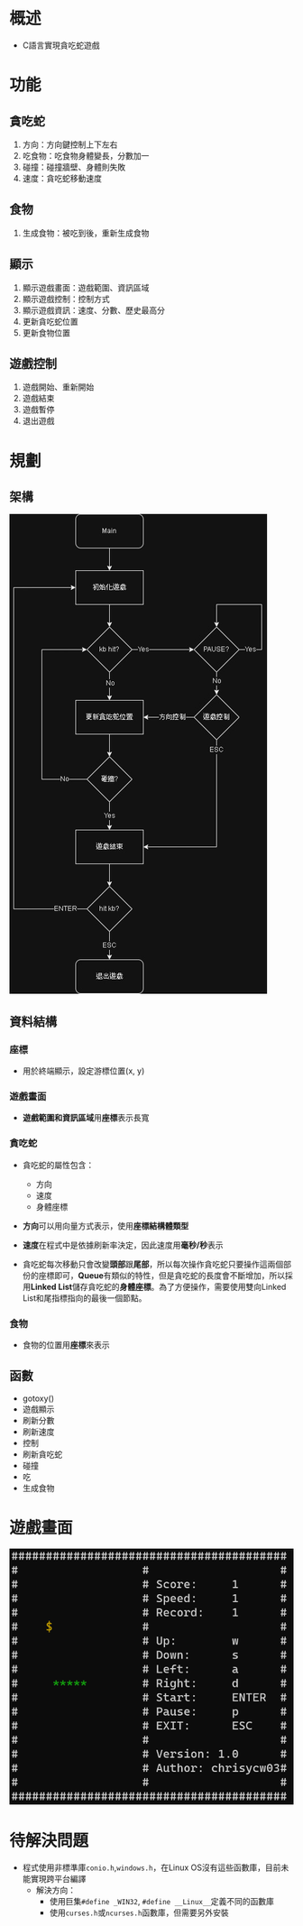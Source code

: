 # 概述

- C語言實現貪吃蛇遊戲

# 功能

## 貪吃蛇

1. 方向：方向鍵控制上下左右
2. 吃食物：吃食物身體變長，分數加一
3. 碰撞：碰撞牆壁、身體則失敗
4. 速度：貪吃蛇移動速度

## 食物

1. 生成食物：被吃到後，重新生成食物

## 顯示

1. 顯示遊戲畫面：遊戲範圍、資訊區域
2. 顯示遊戲控制：控制方式
3. 顯示遊戲資訊：速度、分數、歷史最高分
4. 更新貪吃蛇位置
5. 更新食物位置

## 遊戲控制

1. 遊戲開始、重新開始
2. 遊戲結束
3. 遊戲暫停
4. 退出遊戲

# 規劃

## 架構

![](https://github.com/chrisycw03/Snake/blob/main/C/SnakeFlowChart.jpg)

## 資料結構

### 座標

- 用於終端顯示，設定游標位置(x, y)

### 遊戲畫面

- **遊戲範圍和資訊區域**用**座標**表示長寬

### 貪吃蛇

- 貪吃蛇的屬性包含：
    - 方向
    - 速度
    - 身體座標

- **方向**可以用向量方式表示，使用**座標結構體類型**
- **速度**在程式中是依據刷新率決定，因此速度用**毫秒/秒**表示
- 貪吃蛇每次移動只會改變**頭部**跟**尾部**，所以每次操作貪吃蛇只要操作這兩個部份的座標即可，**Queue**有類似的特性，但是貪吃蛇的長度會不斷增加，所以採用**Linked List**儲存貪吃蛇的**身體座標**。為了方便操作，需要使用雙向Linked List和尾指標指向的最後一個節點。

### 食物

- 食物的位置用**座標**來表示

## 函數

- gotoxy()
- 遊戲顯示
- 刷新分數
- 刷新速度
- 控制
- 刷新貪吃蛇
- 碰撞
- 吃
- 生成食物

# 遊戲畫面

![](https://github.com/chrisycw03/Snake/blob/main/C/Screen.png)

# 待解決問題

- 程式使用非標準庫```conio.h```,```windows.h```，在Linux OS沒有這些函數庫，目前未能實現跨平台編譯
    - 解決方向：
        - 使用巨集```#define _WIN32```, ```#define __Linux__```定義不同的函數庫
        - 使用```curses.h```或```ncurses.h```函數庫，但需要另外安裝


